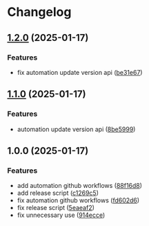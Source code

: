 # Changelog

## [1.2.0](https://github.com/ArdiSasongko/SocialNetwork/compare/v1.1.0...v1.2.0) (2025-01-17)


### Features

* fix automation update version api ([be31e67](https://github.com/ArdiSasongko/SocialNetwork/commit/be31e67506412e96951f06d02d16d032d463080c))

## [1.1.0](https://github.com/ArdiSasongko/SocialNetwork/compare/v1.0.0...v1.1.0) (2025-01-17)


### Features

* automation update version api ([8be5999](https://github.com/ArdiSasongko/SocialNetwork/commit/8be59992af9336076876c9e7d0a3e91e131a2869))

## 1.0.0 (2025-01-17)


### Features

* add automation github workflows ([88f16d8](https://github.com/ArdiSasongko/SocialNetwork/commit/88f16d80064a88b7302b84997f8a9117786e9f79))
* add release script ([c1269c5](https://github.com/ArdiSasongko/SocialNetwork/commit/c1269c5bd2d9247c44d2683c0a3968f60ced8a71))
* fix automation github workflows ([fd602d6](https://github.com/ArdiSasongko/SocialNetwork/commit/fd602d69e9e38a940777eb9e5dec2a13423ecc97))
* fix release script ([5eaeaf2](https://github.com/ArdiSasongko/SocialNetwork/commit/5eaeaf26132616613eb701e8d0d1ecd36fd13d7b))
* fix unnecessary use ([914ecce](https://github.com/ArdiSasongko/SocialNetwork/commit/914ecce93af4b17d9569d4b760ae07a54eedddd0))
